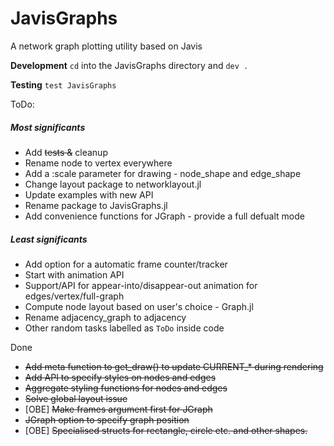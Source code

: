 # JavisGraphs
A network graph plotting utility based on Javis

**Development**
`cd` into the JavisGraphs directory and `dev .`

**Testing**
`test JavisGraphs`

ToDo:

##### Most significants
* Add ~~tests &~~ cleanup
* Rename node to vertex everywhere
* Add a :scale parameter for drawing - node_shape and edge_shape
* Change layout package to networklayout.jl
* Update examples with new API
* Rename package to JavisGraphs.jl
* Add convenience functions for JGraph - provide a full defualt mode

##### Least significants
* Add option for a automatic frame counter/tracker
* Start with animation API
* Support/API for appear-into/disappear-out animation for edges/vertex/full-graph
* Compute node layout based on user's choice - Graph.jl
* Rename adjacency_graph to adjacency
* Other random tasks labelled as `ToDo` inside code

Done
* ~~Add meta function to get_draw() to update CURRENT_* during rendering~~
* ~~Add API to specify styles on nodes and edges~~
* ~~Aggregate styling functions for nodes and edges~~
* ~~Solve global layout issue~~
* [OBE] ~~Make frames argument first for JGraph~~
* ~~JGraph option to specify graph position~~
* [OBE] ~~Specialised structs for rectangle, circle etc. and other shapes.~~








